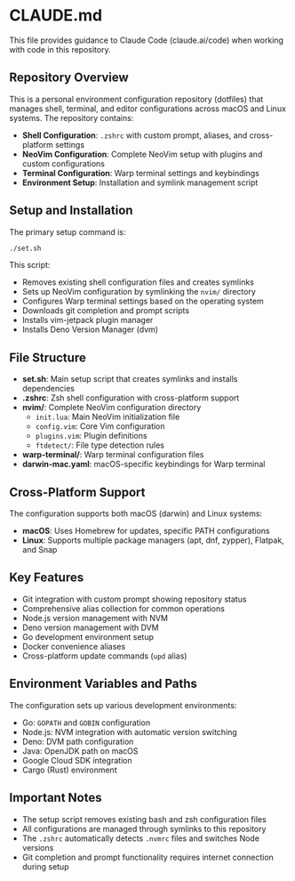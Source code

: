 # CLAUDE.md

This file provides guidance to Claude Code (claude.ai/code) when working with code in this repository.

## Repository Overview

This is a personal environment configuration repository (dotfiles) that manages shell, terminal, and editor configurations across macOS and Linux systems. The repository contains:

- **Shell Configuration**: `.zshrc` with custom prompt, aliases, and cross-platform settings
- **NeoVim Configuration**: Complete NeoVim setup with plugins and custom configurations
- **Terminal Configuration**: Warp terminal settings and keybindings
- **Environment Setup**: Installation and symlink management script

## Setup and Installation

The primary setup command is:
```bash
./set.sh
```

This script:
- Removes existing shell configuration files and creates symlinks
- Sets up NeoVim configuration by symlinking the `nvim/` directory
- Configures Warp terminal settings based on the operating system
- Downloads git completion and prompt scripts
- Installs vim-jetpack plugin manager
- Installs Deno Version Manager (dvm)

## File Structure

- **set.sh**: Main setup script that creates symlinks and installs dependencies
- **.zshrc**: Zsh shell configuration with cross-platform support
- **nvim/**: Complete NeoVim configuration directory
  - `init.lua`: Main NeoVim initialization file
  - `config.vim`: Core Vim configuration
  - `plugins.vim`: Plugin definitions
  - `ftdetect/`: File type detection rules
- **warp-terminal/**: Warp terminal configuration files
- **darwin-mac.yaml**: macOS-specific keybindings for Warp terminal

## Cross-Platform Support

The configuration supports both macOS (darwin) and Linux systems:
- **macOS**: Uses Homebrew for updates, specific PATH configurations
- **Linux**: Supports multiple package managers (apt, dnf, zypper), Flatpak, and Snap

## Key Features

- Git integration with custom prompt showing repository status
- Comprehensive alias collection for common operations
- Node.js version management with NVM
- Deno version management with DVM
- Go development environment setup
- Docker convenience aliases
- Cross-platform update commands (`upd` alias)

## Environment Variables and Paths

The configuration sets up various development environments:
- Go: `GOPATH` and `GOBIN` configuration
- Node.js: NVM integration with automatic version switching
- Deno: DVM path configuration  
- Java: OpenJDK path on macOS
- Google Cloud SDK integration
- Cargo (Rust) environment

## Important Notes

- The setup script removes existing bash and zsh configuration files
- All configurations are managed through symlinks to this repository
- The `.zshrc` automatically detects `.nvmrc` files and switches Node versions
- Git completion and prompt functionality requires internet connection during setup